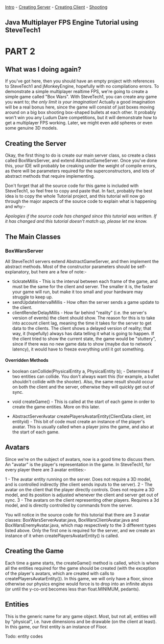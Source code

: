 [Intro](tutorial1_intro.md) - [Creating Server](tutorial2_server.md) - [Creating Client](tutorial3_client.md) - [Shooting](tutorial4_shooting.md)

## Java Multiplayer FPS Engine Tutorial using SteveTech1

# PART 2

## What was I doing again?
If you've got here, then you should have an empty project with references to SteveTech1 and jMonkeyEngine, hopefully with no compilationo errors.  To demonstrate a simple multiplayer realtime FPS, we're going to create a simple game called "Box Wars".  With SteveTech1, you can create any game you want to; <i>the only limit is your imagination!</i>  Actually a good imagination will be a real bonus here, since the game will consist of just boxes moving around on a big box shooting box-shaped bullets at each other.  It probably won't win you any Ludum Dare competitions, but it will demonstrate how to get a multiplayer FPS working.  Later, we might even add spheres or even some genuine 3D models.


## Creating the Server
Okay, the first thing to do is create our main server class, so create a class called BoxWarsServer, and extend AbstractGameServer.  Once you've done this, your IDE will probably be creaking under the weight of compile errors, as there will be parameters required for the superconstructors, and lots of abstract methods that require implementing.

Don't forget that all the source code for this game is included with SteveTech1, so feel free to copy and paste that.  In fact, probably the best idea is to copy the whole Tutorial project, and this tutorial will now go through the major aspects of the source code to explain what is happening and why:-

<i>Apologies if the source code has changed since this tutorial was written.  If it has changed and this tutorial doesn't match up, please let me know.</i>


## The Main Classes

### BoxWarsServer
All SteveTech1 servers extend AbstractGameServer, and then implement the abstract methods.  Most of the constructor parameters should be self-explanatory, but here are a few of note:-

* tickrateMillis - This is the interval between each frame of the game, and must be the same for the client and server.  The smaller it is, the faster your game will run, but make it too small and your hardware may struggle to keep up.
* sendUpdateIntervalMillis - How often the server sends a game update to the client.
* clientRenderDelayMillis - How far behind "reality" (i.e. the server's version of events) the client should show.  The reason for this is to take into account client lag, meaning the time it takes for the server to get data to the clients.  The client shows a delayed version of reality; that way, it (hopefully) always has data telling it what is going to happen.  If the client tried to show the current state, the game would be "stuttery", since if there was no new game data to show (maybe due to network latency), it would have to freeze everything until it got something.

#### Overridden Methods
* boolean canCollide(PhysicalEntity a, PhysicalEntity b); - Determines if two entities can collide.  You don't always want this (for example, a bullet shouldn't collide with the shooter).  Also, the same result should occur on both the client and the server, otherwise they will quickly get out of sync.

* void createGame() - This is called at the start of each game in order to create the game entities.  More on this later.

* AbstractServerAvatar createPlayersAvatarEntity(ClientData client, int entityid) - This bit of code must create an instance of the player's avatar.  This is usually called when a player joins the game, and also at the start of each game.


## Avatars
Since we're on the subject of avatars, now is a good time to discuss them.  An "avatar" is the player's representation in the game.  In SteveTech1, for every player there are 3 avatar entities:-

1 - The avatar entity running on the server.  Does not require a 3D model, and is controlled indirectly (the client sends inputs to the server).
2 - The avatar on the client that the player directly controls.  Does not require a 3D model, and its position is adjusted whenever the client and server get out of sync.
3 - The avatars on the client representing other players.  Requires a 3d model, and is directly controlled by commands from the server.

You will notice in the source code for this tutorial that there are 3 avatar classes: BoxWarsServerAvatar.java, BoxWarsClientAvatar.java and BoxWarsEnemyAvatar.java, which map respectively to the 3 different types listed above.  Only the first one is required for the server, and we create an instance of it when createPlayersAvatarEntity() is called.


## Creating the Game
Each time a game starts, the createGame() method is called, which is where all the entities required for the game should be created (with the exception of the player's avatars, which are created with calls to createPlayersAvatarEntity()).  In this game, we will only have a floor, since otherwise our physics engine would force is to drop into an infinite abyss (or until the y-co-ord becomes less than float.MINIMUM, pedants).


## Entities
This is the generic name for any game object.  Most, but not all, entities will by "physical", i.e. have dimensions and be drawable (on the client at least).  In this game, our first entity is an instance of Floor.

Todo: entity codes

